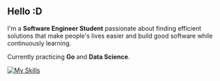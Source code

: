 ## Hello :D

I'm a **Software Engineer Student** passionate about finding efficient solutions that make people's lives easier and build good software while continuously learning. 

Currently practicing **Go** and **Data Science**.

[![My Skills](https://skillicons.dev/icons?i=py,go,java,html,css,js,docker,linux)](https://skillicons.dev)
